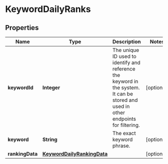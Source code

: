 # KeywordDailyRanks

## Properties
Name | Type | Description | Notes
------------ | ------------- | ------------- | -------------
**keywordId** | **Integer** | The unique ID used to identify and reference the keyword in the system. It can be stored and used in other endpoints for filtering. |  [optional]
**keyword** | **String** | The exact keyword phrase. |  [optional]
**rankingData** | [**KeywordDailyRankingData**](KeywordDailyRankingData.md) |  |  [optional]
